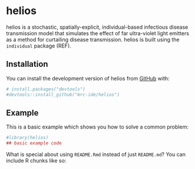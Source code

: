 
<!-- README.md is generated from README.Rmd. Please edit that file -->

# helios

<!-- badges: start -->
<!-- badges: end -->

helios is a stochastic, spatially-explicit, individual-based infectious
disease transmission model that simulates the effect of far ultra-violet
light emitters as a method for curtailing disease transmission. helios
is built using the `individual` package (REF).

## Installation

You can install the development version of helios from
[GitHub](https://github.com/) with:

``` r
# install.packages("devtools")
#devtools::install_github("mrc-ide/helios")
```

## Example

This is a basic example which shows you how to solve a common problem:

``` r
#library(helios)
## basic example code
```

What is special about using `README.Rmd` instead of just `README.md`?
You can include R chunks like so:
